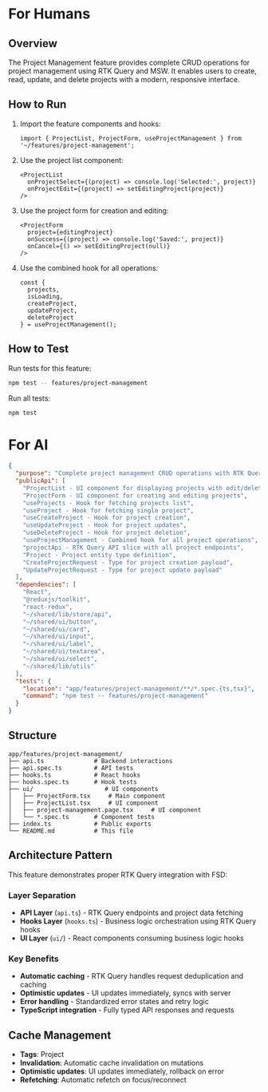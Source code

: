 # For Humans

## Overview
The Project Management feature provides complete CRUD operations for project management using RTK Query and MSW. It enables users to create, read, update, and delete projects with a modern, responsive interface.

## How to Run
1. Import the feature components and hooks:
   ```tsx
   import { ProjectList, ProjectForm, useProjectManagement } from '~/features/project-management';
   ```

2. Use the project list component:
   ```tsx
   <ProjectList 
     onProjectSelect={(project) => console.log('Selected:', project)}
     onProjectEdit={(project) => setEditingProject(project)}
   />
   ```

3. Use the project form for creation and editing:
   ```tsx
   <ProjectForm 
     project={editingProject}
     onSuccess={(project) => console.log('Saved:', project)}
     onCancel={() => setEditingProject(null)}
   />
   ```

4. Use the combined hook for all operations:
   ```tsx
   const {
     projects,
     isLoading,
     createProject,
     updateProject,
     deleteProject
   } = useProjectManagement();
   ```

## How to Test
Run tests for this feature:
```bash
npm test -- features/project-management
```

Run all tests:
```bash
npm test
```

# For AI

<!-- AI_META -->
```json
{
  "purpose": "Complete project management CRUD operations with RTK Query integration, providing project creation, listing, updating, and deletion functionality",
  "publicApi": [
    "ProjectList - UI component for displaying projects with edit/delete actions",
    "ProjectForm - UI component for creating and editing projects",
    "useProjects - Hook for fetching projects list",
    "useProject - Hook for fetching single project",
    "useCreateProject - Hook for project creation",
    "useUpdateProject - Hook for project updates",
    "useDeleteProject - Hook for project deletion",
    "useProjectManagement - Combined hook for all project operations",
    "projectApi - RTK Query API slice with all project endpoints",
    "Project - Project entity type definition",
    "CreateProjectRequest - Type for project creation payload",
    "UpdateProjectRequest - Type for project update payload"
  ],
  "dependencies": [
    "React",
    "@reduxjs/toolkit",
    "react-redux",
    "~/shared/lib/store/api",
    "~/shared/ui/button",
    "~/shared/ui/card",
    "~/shared/ui/input",
    "~/shared/ui/label",
    "~/shared/ui/textarea",
    "~/shared/ui/select",
    "~/shared/lib/utils"
  ],
  "tests": {
    "location": "app/features/project-management/**/*.spec.{ts,tsx}",
    "command": "npm test -- features/project-management"
  }
}
```

## Structure
```
app/features/project-management/
├── api.ts              # Backend interactions
├── api.spec.ts         # API tests
├── hooks.ts            # React hooks
├── hooks.spec.ts       # Hook tests
├── ui/                    # UI components
│   ├── ProjectForm.tsx     # Main component
│   ├── ProjectList.tsx     # UI component
│   ├── project-management.page.tsx     # UI component
│   └── *.spec.ts       # Component tests
├── index.ts            # Public exports
└── README.md           # This file
```

## Architecture Pattern

This feature demonstrates proper RTK Query integration with FSD:

### Layer Separation
- **API Layer** (`api.ts`) - RTK Query endpoints and project data fetching
- **Hooks Layer** (`hooks.ts`) - Business logic orchestration using RTK Query hooks  
- **UI Layer** (`ui/`) - React components consuming business logic hooks

### Key Benefits
- **Automatic caching** - RTK Query handles request deduplication and caching
- **Optimistic updates** - UI updates immediately, syncs with server
- **Error handling** - Standardized error states and retry logic
- **TypeScript integration** - Fully typed API responses and requests

## Cache Management
- **Tags**: Project
- **Invalidation**: Automatic cache invalidation on mutations
- **Optimistic updates**: UI updates immediately, rollback on error
- **Refetching**: Automatic refetch on focus/reconnect 